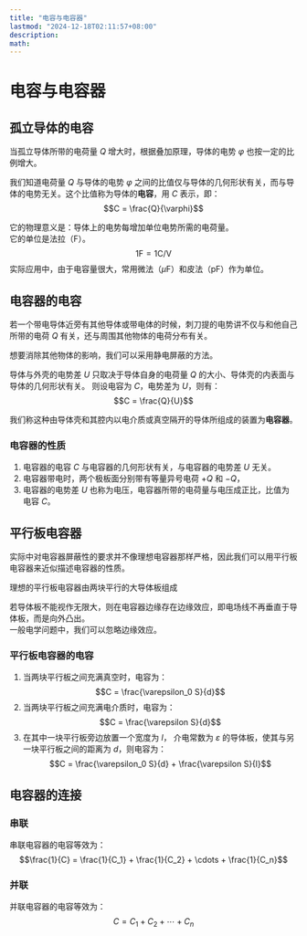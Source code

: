 ```yaml
---
title: "电容与电容器"
lastmod: "2024-12-18T02:11:57+08:00"
description:
math:
---
```

# 电容与电容器
## 孤立导体的电容
当孤立导体所带的电荷量 $Q$ 增大时，根据叠加原理，导体的电势 $\varphi$ 也按一定的比例增大。

我们知道电荷量 $Q$ 与导体的电势 $\varphi$ 之间的比值仅与导体的几何形状有关，而与导体的电势无关。这个比值称为导体的**电容**，用 $C$ 表示，即：
$$C = \frac{Q}{\varphi}$$  

它的物理意义是：导体上的电势每增加单位电势所需的电荷量。  
它的单位是法拉（F）。
$$1 \mathrm{F} = 1 \mathrm{C/V}$$
实际应用中，由于电容量很大，常用微法（$\mu \mathrm{F}$）和皮法（$\mathrm{pF}$）作为单位。

## 电容器的电容
若一个带电导体近旁有其他导体或带电体的时候，刺刀提的电势讲不仅与和他自己所带的电荷 $Q$ 有关，还与周围其他物体的电荷分布有关。

想要消除其他物体的影响，我们可以采用静电屏蔽的方法。

导体与外壳的电势差 $U$ 只取决于导体自身的电荷量 $Q$ 的大小、导体壳的内表面与导体的几何形状有关。
则设电容为 $C$，电势差为 $U$，则有：
$$C = \frac{Q}{U}$$

我们称这种由导体壳和其腔内以电介质或真空隔开的导体所组成的装置为**电容器**。

### 电容器的性质
1. 电容器的电容 $C$ 与电容器的几何形状有关，与电容器的电势差 $U$ 无关。
2. 电容器带电时，两个极板面分别带有等量异号电荷 $+Q$ 和 $-Q$，
3. 电容器的电势差 $U$ 也称为电压，电容器所带的电荷量与电压成正比，比值为电容 $C$。

## 平行板电容器
实际中对电容器屏蔽性的要求并不像理想电容器那样严格，因此我们可以用平行板电容器来近似描述电容器的性质。

理想的平行板电容器由两块平行的大导体板组成

若导体板不能视作无限大，则在电容器边缘存在边缘效应，即电场线不再垂直于导体板，而是向外凸出。  
一般电学问题中，我们可以忽略边缘效应。

### 平行板电容器的电容
1. 当两块平行板之间充满真空时，电容为：
$$C = \frac{\varepsilon_0 S}{d}$$
2. 当两块平行板之间充满电介质时，电容为：
$$C = \frac{\varepsilon S}{d}$$
3. 在其中一块平行板旁边放置一个宽度为 $l$， 介电常数为 $\varepsilon$ 的导体板，使其与另一块平行板之间的距离为 $d$，则电容为：
$$C = \frac{\varepsilon_0 S}{d} + \frac{\varepsilon S}{l}$$
## 电容器的连接
### 串联
串联电容器的电容等效为：
$$\frac{1}{C} = \frac{1}{C_1} + \frac{1}{C_2} + \cdots + \frac{1}{C_n}$$
### 并联
并联电容器的电容等效为：
$$C = C_1 + C_2 + \cdots + C_n$$
